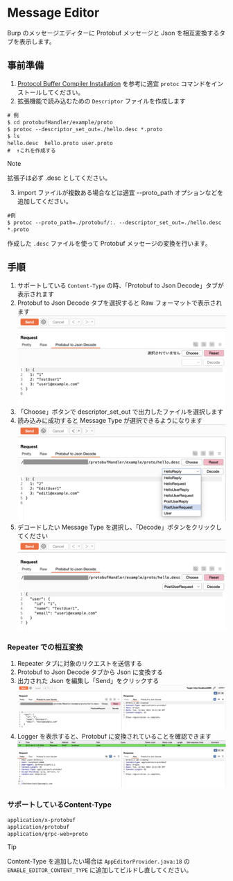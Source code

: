 # Message Editor

Burp のメッセージエディターに Protobuf メッセージと Json を相互変換するタブを表示します。

## 事前準備

1. [Protocol Buffer Compiler Installation](https://grpc.io/docs/protoc-installation/) を参考に適宜 `protoc` コマンドをインストールしてください。
1. 拡張機能で読み込むための `Descriptor` ファイルを作成します
```shell
# 例
$ cd protobufHandler/example/proto
$ protoc --descriptor_set_out=./hello.desc *.proto
$ ls
hello.desc  hello.proto user.proto
#  ↑これを作成する
```
> [!NOTE]
> 拡張子は必ず .desc としてください。

3. import ファイルが複数ある場合などは適宜 --proto_path オプションなどを追加してください。
```shell
#例
$ protoc --proto_path=./protobuf/:. --descriptor_set_out=./hello.desc *.proto
```

作成した `.desc` ファイルを使って Protobuf メッセージの変換を行います。

## 手順

1. サポートしている `Content-Type` の時、「Protobuf to Json Decode」タブが表示されます
1. Protobuf to Json Decode タブを選択すると Raw フォーマットで表示されます
![](./image/editor-raw.png)
1. 「Choose」ボタンで descriptor_set_out で出力したファイルを選択します
1. 読み込みに成功すると Message Type が選択できるようになります
![](./image/editor-message.png)
1. デコードしたい Message Type を選択し、「Decode」ボタンをクリックしてください
![](./image/editor-decode.png)

### Repeater での相互変換

1. Repeater タブに対象のリクエストを送信する
1. Protobuf to Json Decode タブから Json に変換する
1. 出力された Json を編集し「Send」をクリックする
![](./image/editor-send.png)
1. Logger を表示すると、Protobuf に変換されていることを確認できます
![](./image/editor-log.png)

### サポートしているContent-Type

```
application/x-protobuf
application/protobuf
application/grpc-web+proto
```

> [!TIP]
> Content-Type を追加したい場合は `AppEditorProvider.java:18` の `ENABLE_EDITOR_CONTENT_TYPE` に追加してビルドし直してください。